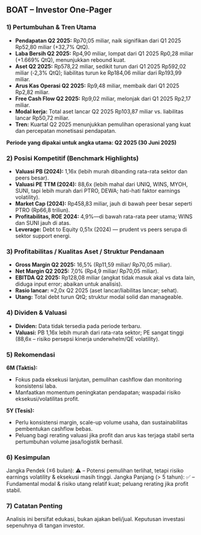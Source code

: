 ## BOAT – Investor One-Pager

### 1) Pertumbuhan & Tren Utama
- **Pendapatan Q2 2025:** Rp70,05 miliar, naik signifikan dari Q1 2025 Rp52,80 miliar (+32,7% QtQ).
- **Laba Bersih Q2 2025:** Rp4,90 miliar, lompat dari Q1 2025 Rp0,28 miliar (+1.669% QtQ), menunjukkan rebound kuat.
- **Aset Q2 2025:** Rp578,22 miliar, sedikit turun dari Q1 2025 Rp592,02 miliar (‑2,3% QtQ); liabilitas turun ke Rp184,06 miliar dari Rp193,99 miliar.
- **Arus Kas Operasi Q2 2025:** Rp9,48 miliar, membaik dari Q1 2025 Rp2,82 miliar.
- **Free Cash Flow Q2 2025:** Rp9,02 miliar, melonjak dari Q1 2025 Rp2,17 miliar.
- **Modal kerja:** Total aset lancar Q2 2025 Rp103,87 miliar vs. liabilitas lancar Rp50,72 miliar.
- **Tren:** Kuartal Q2 2025 menunjukkan pemulihan operasional yang kuat dan percepatan monetisasi pendapatan.
  
**Periode yang dipakai untuk angka utama: Q2 2025 (30 Juni 2025)**

### 2) Posisi Kompetitif (Benchmark Highlights)
- **Valuasi PB (2024):** 1,16x (lebih murah dibanding rata-rata sektor dan peers besar).
- **Valuasi PE TTM (2024):** 88,6x (lebih mahal dari UNIQ, WINS, MYOH, SUNI, tapi lebih murah dari PTRO, DEWA; hati-hati faktor earnings volatility).
- **Market Cap (2024):** Rp458,83 miliar, jauh di bawah peer besar seperti PTRO (Rp66,8 triliun).
- **Profitabilitas, ROE 2024:** 4,9%—di bawah rata-rata peer utama; WINS dan SUNI jauh di atas.
- **Leverage:** Debt to Equity 0,51x (2024) — prudent vs peers serupa di sektor support energi.

### 3) Profitabilitas / Kualitas Aset / Struktur Pendanaan
- **Gross Margin Q2 2025:** 16,5% (Rp11,59 miliar/ Rp70,05 miliar).
- **Net Margin Q2 2025:** 7,0% (Rp4,9 miliar/ Rp70,05 miliar).
- **EBITDA Q2 2025:** Rp128,08 miliar (angkat tidak masuk akal vs data lain, diduga input error; abaikan untuk analisis).
- **Rasio lancar:** ≈2,0x Q2 2025 (aset lancar/liabilitas lancar; sehat).
- **Utang:** Total debt turun QtQ; struktur modal solid dan manageable.

### 4) Dividen & Valuasi
- **Dividen:** Data tidak tersedia pada periode terbaru.
- **Valuasi:** PB 1,16x lebih murah dari rata-rata sektor; PE sangat tinggi (88,6x – risiko persepsi kinerja underwhelm/QE volatility).

### 5) Rekomendasi
**6M (Taktis):**
- Fokus pada eksekusi lanjutan, pemulihan cashflow dan monitoring konsistensi laba.
- Manfaatkan momentum peningkatan pendapatan; waspadai risiko eksekusi/volatilitas profit.

**5Y (Tesis):**
- Perlu konsistensi margin, scale-up volume usaha, dan sustainabilitas pembentukan cashflow bebas.
- Peluang bagi rerating valuasi jika profit dan arus kas terjaga stabil serta pertumbuhan volume jasa/logistik berhasil.

### 6) Kesimpulan
Jangka Pendek (≤6 bulan): ⚠️ – Potensi pemulihan terlihat, tetapi risiko earnings volatility & eksekusi masih tinggi.
Jangka Panjang (> 5 tahun): ✅ – Fundamental modal & risiko utang relatif kuat; peluang rerating jika profit stabil.

### 7) Catatan Penting
Analisis ini bersifat edukasi, bukan ajakan beli/jual. Keputusan investasi sepenuhnya di tangan investor.